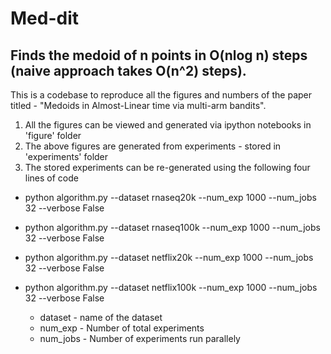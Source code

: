 # Med-dit
## Finds the medoid of n points in O(nlog n) steps (naive approach takes O(n^2) steps).

This is a codebase to reproduce all the figures and numbers of the paper titled - "Medoids in Almost-Linear time via
multi-arm bandits".

 1) All the figures can be viewed and generated via ipython notebooks in 'figure' folder
 2) The above figures are generated from experiments - stored in 'experiments' folder
 3) The stored experiments can be re-generated using the following four lines of code

  * python algorithm.py --dataset rnaseq20k --num_exp 1000 --num_jobs 32 --verbose False
  * python algorithm.py --dataset rnaseq100k --num_exp 1000 --num_jobs 32 --verbose False
  * python algorithm.py --dataset netflix20k --num_exp 1000 --num_jobs 32 --verbose False
  * python algorithm.py --dataset netflix100k --num_exp 1000 --num_jobs 32 --verbose False

    * dataset - name of the dataset
    * num_exp - Number of total experiments
    * num_jobs - Number of experiments run parallely
  
